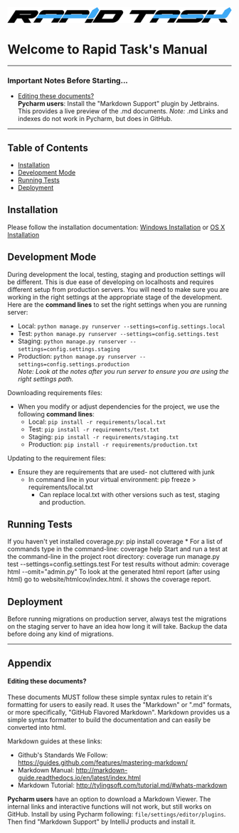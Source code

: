 ![Rapid Task Logo](/docs/images/logo.png)

Welcome to Rapid Task's Manual
==============================

---
### Important Notes Before Starting...
* [Editing these documents?](#editing-these-documents)  
**Pycharm users**: Install the "Markdown Support" plugin by Jetbrains. This provides a live preview of the .md documents.
*Note:* .md Links and indexes do not work in Pycharm, but does in GitHub.  

---
Table of Contents
-----------------
* [Installation](#installation)    
* [Development Mode](#development-mode)  
* [Running Tests](#running-tests)  
* [Deployment](#deployment) 



## Installation 


Please follow the installation documentation: [Windows Installation](/docs/installation_windows.md) or [OS X Installation](/docs/installation_osx.md)


## Development Mode

During development the local, testing, staging and production settings will be different. This is due ease of developing
on localhosts and requires different setup from production servers. You will need to make sure you are working in the
right settings at the appropriate stage of the development. Here are the **command lines** to set the right settings 
when you are running server:
* Local: ```python manage.py runserver --settings=config.settings.local```  
* Test: ```python manage.py runserver --settings=config.settings.test```  
* Staging: ```python manage.py runserver --settings=config.settings.staging ``` 
* Production: ```python manage.py runserver --settings=config.settings.production```  
    *Note: Look at the notes after you run server to ensure you are using the right settings path.*   
     
Downloading requirements files:
* When you modify or adjust dependencies for the project, we use the following **command lines**:  
  * Local: ```pip install -r requirements/local.txt```
  * Test: ```pip install -r requirements/test.txt```
  * Staging: ```pip install -r requirements/staging.txt```
  * Production: ```pip install -r requirements/production.txt```

Updating to the requirement files:
* Ensure they are requirements that are used- not cluttered with junk
   * In command line in your virtual environment: pip freeze > requirements/local.txt
      * Can replace local.txt with other versions such as test, staging and production.
## Running Tests

If you haven't yet installed coverage.py: pip install coverage
    * For a list of commands type in the command-line:
        coverage help
Start and run a test at the command-line in the project root directory:
    coverage run manage.py test --settings=config.settings.test
For test results without admin:
    coverage html --omit="admin.py"
To look at the generated html report (after using html) go to website/htmlcov/index.html. it shows the coverage report.


## Deployment <a id="deployment"></a>

Before running migrations on production server, always test the migrations on the staging server to have an idea how
long it will take. Backup the data before doing any kind of migrations.

---

## Appendix

#### Editing these documents?

These documents MUST follow these simple syntax rules to retain it's formatting for users to easily read. It uses the
"Markdown" or ".md" formats, or more specifically, "GitHub Flavored Markdown". Markdown provides us a simple syntax 
formatter to build the documentation and can easily be converted into html.  

Markdown guides at these links:
* Github's Standards We Follow: https://guides.github.com/features/mastering-markdown/   
* Markdown Manual: http://markdown-guide.readthedocs.io/en/latest/index.html  
* Markdown Tutorial: http://tylingsoft.com/tutorial.md/#whats-markdown

**Pycharm users** have an option to download a Markdown Viewer. The internal links and interactive functions will not 
work, but still works on GitHub. Install by using Pycharm following: ```file/settings/editor/plugins```. Then find 
"Markdown Support" by IntelliJ products and install it. 

